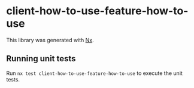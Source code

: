 # client-how-to-use-feature-how-to-use

This library was generated with [Nx](https://nx.dev).

## Running unit tests

Run `nx test client-how-to-use-feature-how-to-use` to execute the unit tests.
